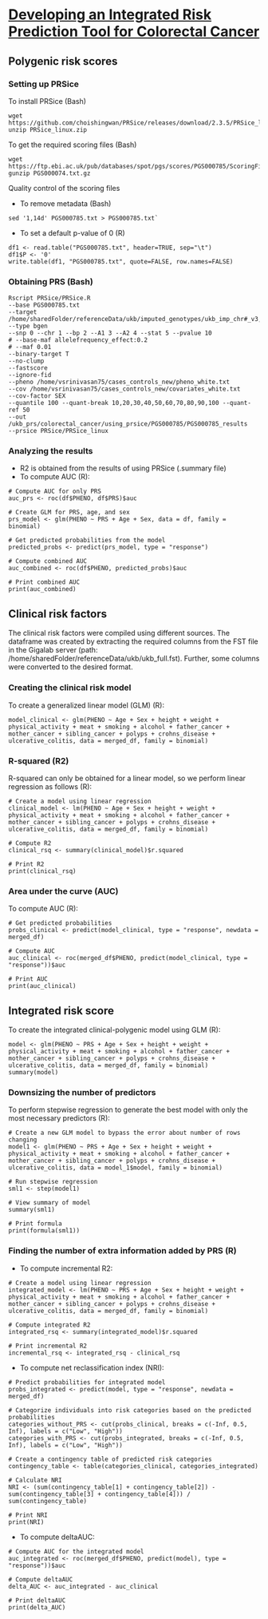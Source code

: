 # [Developing an Integrated Risk Prediction Tool for Colorectal Cancer](https://jordan-lab.gitbook.io/irt-for-crc/)

## Polygenic risk scores

### Setting up PRSice
To install PRSice (Bash)
```
wget https://github.com/choishingwan/PRSice/releases/download/2.3.5/PRSice_linux.zip
unzip PRSice_linux.zip
```
To get the required scoring files (Bash)
```
wget https://ftp.ebi.ac.uk/pub/databases/spot/pgs/scores/PGS000785/ScoringFiles/PGS000785.txt.gz
gunzip PGS000074.txt.gz
```
Quality control of the scoring files
* To remove metadata (Bash)
```
sed '1,14d' PGS000785.txt > PGS000785.txt`
```
* To set a default p-value of 0 (R)
```
df1 <- read.table("PGS000785.txt", header=TRUE, sep="\t")
df1$P <- '0'
write.table(df1, "PGS000785.txt", quote=FALSE, row.names=FALSE)
```

### Obtaining PRS (Bash)
```
Rscript PRSice/PRSice.R 
--base PGS000785.txt 
--target /home/sharedFolder/referenceData/ukb/imputed_genotypes/ukb_imp_chr#_v3,/home/sharedFolder/referenceData/ukb/imputed_genotypes/ukb_imp_chr1_v3.sample 
--type bgen
--snp 0 --chr 1 --bp 2 --A1 3 --A2 4 --stat 5 --pvalue 10
# --base-maf allelefrequency_effect:0.2
# --maf 0.01
--binary-target T 
--no-clump 
--fastscore
--ignore-fid 
--pheno /home/vsrinivasan75/cases_controls_new/pheno_white.txt
--cov /home/vsrinivasan75/cases_controls_new/covariates_white.txt
--cov-factor SEX 
--quantile 100 --quant-break 10,20,30,40,50,60,70,80,90,100 --quant-ref 50
--out /ukb_prs/colorectal_cancer/using_prsice/PGS000785/PGS000785_results 
--prsice PRSice/PRSice_linux
```

### Analyzing the results
* R2 is obtained from the results of using PRSice (.summary file)
* To compute AUC (R):
```
# Compute AUC for only PRS
auc_prs <- roc(df$PHENO, df$PRS)$auc

# Create GLM for PRS, age, and sex
prs_model <- glm(PHENO ~ PRS + Age + Sex, data = df, family = binomial)

# Get predicted probabilities from the model
predicted_probs <- predict(prs_model, type = "response")

# Compute combined AUC
auc_combined <- roc(df$PHENO, predicted_probs)$auc

# Print combined AUC
print(auc_combined)
```

## Clinical risk factors
The clinical risk factors were compiled using different sources. The dataframe was created by extracting the required columns from the FST file in the Gigalab server (path: /home/sharedFolder/referenceData/ukb/ukb_full.fst). Further, some columns were converted to the desired format.

### Creating the clinical risk model
To create a generalized linear model (GLM) (R):
```
model_clinical <- glm(PHENO ~ Age + Sex + height + weight + physical_activity + meat + smoking + alcohol + father_cancer + mother_cancer + sibling_cancer + polyps + crohns_disease + ulcerative_colitis, data = merged_df, family = binomial)
```

### R-squared (R2)
R-squared can only be obtained for a linear model, so we perform linear regression as follows (R):
```
# Create a model using linear regression
clinical_model <- lm(PHENO ~ Age + Sex + height + weight + physical_activity + meat + smoking + alcohol + father_cancer + mother_cancer + sibling_cancer + polyps + crohns_disease + ulcerative_colitis, data = merged_df, family = binomial)

# Compute R2
clinical_rsq <- summary(clinical_model)$r.squared

# Print R2
print(clinical_rsq)
```

### Area under the curve (AUC)
To compute AUC (R):
```
# Get predicted probabilities
probs_clinical <- predict(model_clinical, type = "response", newdata = merged_df)

# Compute AUC
auc_clinical <- roc(merged_df$PHENO, predict(model_clinical, type = "response"))$auc

# Print AUC
print(auc_clinical)
```

## Integrated risk score
To create the integrated clinical-polygenic model using GLM (R):
```
model <- glm(PHENO ~ PRS + Age + Sex + height + weight + physical_activity + meat + smoking + alcohol + father_cancer + mother_cancer + sibling_cancer + polyps + crohns_disease + ulcerative_colitis, data = merged_df, family = binomial)
summary(model)
```

### Downsizing the number of predictors
To perform stepwise regression to generate the best model with only the most necessary predictors (R):
```
# Create a new GLM model to bypass the error about number of rows changing
model1 <- glm(PHENO ~ PRS + Age + Sex + height + weight + physical_activity + meat + smoking + alcohol + father_cancer + mother_cancer + sibling_cancer + polyps + crohns_disease + ulcerative_colitis, data = model_1$model, family = binomial)

# Run stepwise regression
sml1 <- step(model1)

# View summary of model
summary(sml1)

# Print formula
print(formula(sml1))
```

### Finding the number of extra information added by PRS (R)

* To compute incremental R2:
```
# Create a model using linear regression
integrated_model <- lm(PHENO ~ PRS + Age + Sex + height + weight + physical_activity + meat + smoking + alcohol + father_cancer + mother_cancer + sibling_cancer + polyps + crohns_disease + ulcerative_colitis, data = merged_df, family = binomial)

# Compute integrated R2
integrated_rsq <- summary(integrated_model)$r.squared

# Print incremental R2
incremental_rsq <- integrated_rsq - clinical_rsq
```
* To compute net reclassification index (NRI):
```
# Predict probabilities for integrated model
probs_integrated <- predict(model, type = "response", newdata = merged_df)

# Categorize individuals into risk categories based on the predicted probabilities
categories_without_PRS <- cut(probs_clinical, breaks = c(-Inf, 0.5, Inf), labels = c("Low", "High"))
categories_with_PRS <- cut(probs_integrated, breaks = c(-Inf, 0.5, Inf), labels = c("Low", "High"))

# Create a contingency table of predicted risk categories
contingency_table <- table(categories_clinical, categories_integrated)

# Calculate NRI
NRI <- (sum(contingency_table[1] + contingency_table[2]) - sum(contingency_table[3] + contingency_table[4])) / sum(contingency_table)

# Print NRI
print(NRI)
```
* To compute deltaAUC:
```
# Compute AUC for the integrated model
auc_integrated <- roc(merged_df$PHENO, predict(model), type = "response"))$auc

# Compute deltaAUC
delta_AUC <- auc_integrated - auc_clinical

# Print deltaAUC
print(delta_AUC)
```

